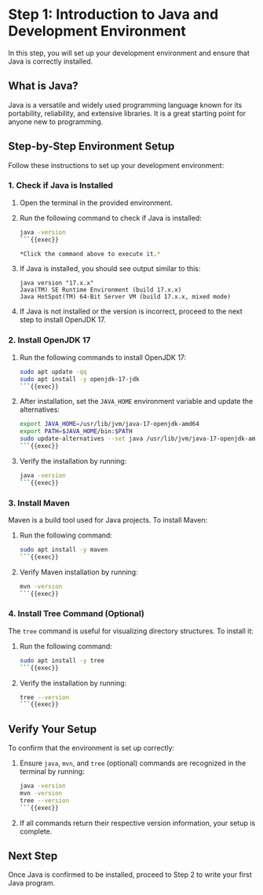 # Step 1: Introduction to Java and Development Environment

In this step, you will set up your development environment and ensure that Java is correctly installed.

## What is Java?

Java is a versatile and widely used programming language known for its portability, reliability, and extensive libraries. It is a great starting point for anyone new to programming.

## Step-by-Step Environment Setup

Follow these instructions to set up your development environment:

### 1. Check if Java is Installed

1. Open the terminal in the provided environment.
2. Run the following command to check if Java is installed:

    ```bash
    java -version
    ```{{exec}}

    *Click the command above to execute it.*

3. If Java is installed, you should see output similar to this:

    ```
    java version "17.x.x"
    Java(TM) SE Runtime Environment (build 17.x.x)
    Java HotSpot(TM) 64-Bit Server VM (build 17.x.x, mixed mode)
    ```

4. If Java is not installed or the version is incorrect, proceed to the next step to install OpenJDK 17.

### 2. Install OpenJDK 17

1. Run the following commands to install OpenJDK 17:

    ```bash
    sudo apt update -qq
    sudo apt install -y openjdk-17-jdk
    ```{{exec}}

2. After installation, set the `JAVA_HOME` environment variable and update the alternatives:

    ```bash
    export JAVA_HOME=/usr/lib/jvm/java-17-openjdk-amd64
    export PATH=$JAVA_HOME/bin:$PATH
    sudo update-alternatives --set java /usr/lib/jvm/java-17-openjdk-amd64/bin/java
    ```{{exec}}

3. Verify the installation by running:

    ```bash
    java -version
    ```{{exec}}

### 3. Install Maven

Maven is a build tool used for Java projects. To install Maven:

1. Run the following command:

    ```bash
    sudo apt install -y maven
    ```{{exec}}

2. Verify Maven installation by running:

    ```bash
    mvn -version
    ```{{exec}}

### 4. Install Tree Command (Optional)

The `tree` command is useful for visualizing directory structures. To install it:

1. Run the following command:

    ```bash
    sudo apt install -y tree
    ```{{exec}}

2. Verify the installation by running:

    ```bash
    tree --version
    ```{{exec}}

## Verify Your Setup

To confirm that the environment is set up correctly:

1. Ensure `java`, `mvn`, and `tree` (optional) commands are recognized in the terminal by running:

    ```bash
    java -version
    mvn -version
    tree --version
    ```{{exec}}

2. If all commands return their respective version information, your setup is complete.

## Next Step

Once Java is confirmed to be installed, proceed to Step 2 to write your first Java program.
